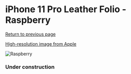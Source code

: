 # iPhone 11 Pro Leather Folio - Raspberry

[Return to previous page](/iphone_11)

[High-resolution image from Apple](https://store.storeimages.cdn-apple.com/8756/as-images.apple.com/is/MY1K2?wid=4500&hei=4500&fmt=png)

<div style="width: 384px"><img src="/everysource/MY1K2.png" alt="Raspberry"></div>

### Under construction
